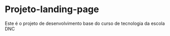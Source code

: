 # Projeto-landing-page
Este é o projeto de desenvolvimento base do curso de tecnologia da escola DNC
